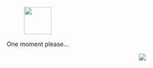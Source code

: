 <!-- markdownlint-disable MD033 MD041 -->
<div align="center">
    <p align="center">
        <img src="https://github.githubassets.com/images/mona-loading-dark.gif" width=64 height=64/>
    </p>
    <p>One moment please...</p>
</div>

<div align="right">
    <img src="https://neko.up.railway.app/counter?id=paoloose" />
</div>
